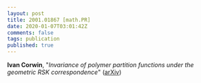 ```yaml
---
layout: post
title: 2001.01867 [math.PR]
date: 2020-01-07T03:01:42Z
comments: false
tags: publication
published: true
---
```


<b>Ivan Corwin</b>, "<i>Invariance of polymer partition functions under the geometric RSK  correspondence</i>" ([arXiv](http://arxiv.org/abs/2001.01867v1))
